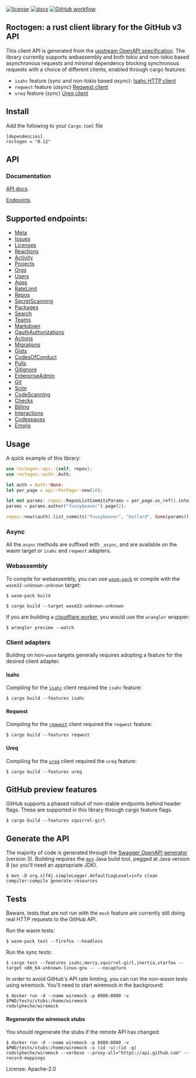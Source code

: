 [![license](https://img.shields.io/badge/License-Apache%202.0-blue.svg)](https://opensource.org/licenses/Apache-2.0)
[![docs](https://docs.rs/roctogen/badge.svg)](https://docs.rs/roctogen/)
[![GitHub workflow](https://github.com/github/docs/actions/workflows/default.yml/badge.svg)](https://github.com/fussybeaver/roctogen/actions/workflows/default.yml)

## Roctogen: a rust client library for the GitHub v3 API

This client API is generated from the [upstream OpenAPI
specification](https://github.com/github/rest-api-description/). The library currently supports
webassembly and both tokio and non-tokio based asynchronous requests and minimal dependency blocking
synchronous requests with a choice of different clients, enabled through cargo features:

  - `isahc` feature (*sync* and non-tokio based *async*): [Isahc HTTP client](https://github.com/sagebind/isahc)
  - `reqwest` feature (*async*) [Reqwest client](https://github.com/seanmonstar/reqwest)
  - `ureq` feature (*sync*) [Ureq client](https://github.com/algesten/ureq)

## Install

Add the following to your `Cargo.toml` file

```nocompile
[dependencies]
roctogen = "0.12"
```

## API
### Documentation

[API docs](https://docs.rs/roctogen/latest).

[Endpoints](https://docs.rs/roctogen/latest/roctogen/endpoints/index.html).

Supported endpoints:
---

  - [Meta](https://docs.rs/roctogen/latest/roctogen/endpoints/meta/struct.Meta.html)
  - [Issues](https://docs.rs/roctogen/latest/roctogen/endpoints/issues/struct.Issues.html)
  - [Licenses](https://docs.rs/roctogen/latest/roctogen/endpoints/licenses/struct.Licenses.html)
  - [Reactions](https://docs.rs/roctogen/latest/roctogen/endpoints/reactions/struct.Reactions.html)
  - [Activity](https://docs.rs/roctogen/latest/roctogen/endpoints/activity/struct.Activity.html)
  - [Projects](https://docs.rs/roctogen/latest/roctogen/endpoints/projects/struct.Projects.html)
  - [Orgs](https://docs.rs/roctogen/latest/roctogen/endpoints/orgs/struct.Orgs.html)
  - [Users](https://docs.rs/roctogen/latest/roctogen/endpoints/users/struct.Users.html)
  - [Apps](https://docs.rs/roctogen/latest/roctogen/endpoints/apps/struct.Apps.html)
  - [RateLimit](https://docs.rs/roctogen/latest/roctogen/endpoints/rate_limit/struct.RateLimit.html)
  - [Repos](https://docs.rs/roctogen/latest/roctogen/endpoints/repos/struct.Repos.html)
  - [SecretScanning](https://docs.rs/roctogen/latest/roctogen/endpoints/secret_scanning/struct.SecretScanning.html)
  - [Packages](https://docs.rs/roctogen/latest/roctogen/endpoints/packages/struct.Packages.html)
  - [Search](https://docs.rs/roctogen/latest/roctogen/endpoints/search/struct.Search.html)
  - [Teams](https://docs.rs/roctogen/latest/roctogen/endpoints/teams/struct.Teams.html)
  - [Markdown](https://docs.rs/roctogen/latest/roctogen/endpoints/markdown/struct.Markdown.html)
  - [OauthAuthorizations](https://docs.rs/roctogen/latest/roctogen/endpoints/oauth_authorizations/struct.OauthAuthorizations.html)
  - [Actions](https://docs.rs/roctogen/latest/roctogen/endpoints/actions/struct.Actions.html)
  - [Migrations](https://docs.rs/roctogen/latest/roctogen/endpoints/migrations/struct.Migrations.html)
  - [Gists](https://docs.rs/roctogen/latest/roctogen/endpoints/gists/struct.Gists.html)
  - [CodesOfConduct](https://docs.rs/roctogen/latest/roctogen/endpoints/codes_of_conduct/struct.CodesOfConduct.html)
  - [Pulls](https://docs.rs/roctogen/latest/roctogen/endpoints/pulls/struct.Pulls.html)
  - [Gitignore](https://docs.rs/roctogen/latest/roctogen/endpoints/gitignore/struct.Gitignore.html)
  - [EnterpriseAdmin](https://docs.rs/roctogen/latest/roctogen/endpoints/enterprise_admin/struct.EnterpriseAdmin.html)
  - [Git](https://docs.rs/roctogen/latest/roctogen/endpoints/git/struct.Git.html)
  - [Scim](https://docs.rs/roctogen/latest/roctogen/endpoints/scim/struct.Scim.html)
  - [CodeScanning](https://docs.rs/roctogen/latest/roctogen/endpoints/code_scanning/struct.CodeScanning.html)
  - [Checks](https://docs.rs/roctogen/latest/roctogen/endpoints/checks/struct.Checks.html)
  - [Billing](https://docs.rs/roctogen/latest/roctogen/endpoints/billing/struct.Billing.html)
  - [Interactions](https://docs.rs/roctogen/latest/roctogen/endpoints/interactions/struct.Interactions.html)
  - [Codespaces](https://docs.rs/roctogen/latest/roctogen/endpoints/codespaces/struct.Codespaces.html)
  - [Emojis](https://docs.rs/roctogen/latest/roctogen/endpoints/emojis/struct.Emojis.html)

## Usage

A quick example of this library:

```rust
use roctogen::api::{self, repos};
use roctogen::auth::Auth;

let auth = Auth::None;
let per_page = api::PerPage::new(10);

let mut params: repos::ReposListCommitsParams = per_page.as_ref().into();
params = params.author("fussybeaver").page(2);

repos::new(&auth).list_commits("fussybeaver", "bollard", Some(params));
```

### Async

All the `async` methods are suffixed with `_async`, and are available on the wasm target or `isahc` and `reqwest` adapters.

### Webassembly

To compile for webassembly, you can use [`wasm-pack`](https://github.com/rustwasm/wasm-pack) or compile with the
`wasm32-unknown-unknown` target:

```nocompile
$ wasm-pack build
```

```nocompile
$ cargo build --target wasm32-unknown-unknown
```

If you are building a [cloudflare worker](https://workers.cloudflare.com/), you would use the
`wrangler` wrapper:

```nocompile
$ wrangler preview --watch
```

### Client adapters

Building on non-`wasm` targets generally requires adopting a feature for the desired
client adapter.

#### Isahc

Compiling for the [`isahc`](https://github.com/sagebind/isahc) client required the `isahc` feature:

```nocompile
$ cargo build --features isahc
```

#### Reqwest

Compiling for the [`reqwest`](https://github.com/seanmonstar/reqwest) client required the `reqwest` feature:

```nocompile
$ cargo build --features reqwest
```

#### Ureq

Compiling for the [`ureq`](https://github.com/algesten/ureq) client required the `ureq` feature:

```nocompile
$ cargo build --features ureq
```

## GitHub preview features

GitHub supports a phased rollout of non-stable endpoints behind header flags. These are
supported in this library through cargo feature flags.

```nocompile
$ cargo build --features squirrel-girl
```

## Generate the API

The majority of code is generated through the [Swagger OpenAPI
generator](https://github.com/swagger-api/swagger-codegen) (version 3).  Building requires the
[`mvn`](https://maven.apache.org/install.html) Java build tool, pegged at Java version 8 (so
you'll need an appropriate JDK).

```nocompile
$ mvn -D org.slf4j.simpleLogger.defaultLogLevel=info clean compiler:compile generate-resources
```

## Tests

Beware, tests that are not run with the `mock` feature are currently still doing real HTTP requests to the GitHub API.

Run the wasm tests:

```nocompile
$ wasm-pack test --firefox --headless
```

Run the sync tests:

```nocompile
$ cargo test --features isahc,mercy,squirrel-girl,inertia,starfox --target x86_64-unknown-linux-gnu -- --nocapture
```

In order to avoid GitHub's API rate limiting, you can run the non-wasm tests using wiremock.
You'll need to start wiremock in the background:

```nocompile
$ docker run -d --name wiremock -p 8080:8080 -v $PWD/tests/stubs:/home/wiremock
rodolpheche/wiremock
```

#### Regenerate the wiremock stubs

You should regenerate the stubs if the remote API has changed:

```nocompile
$ docker run -d --name wiremock -p 8080:8080 -v $PWD/tests/stubs:/home/wiremock -u (id -u):(id -g) rodolpheche/wiremock --verbose --proxy-all="https://api.github.com" --record-mappings
```


License: Apache-2.0
